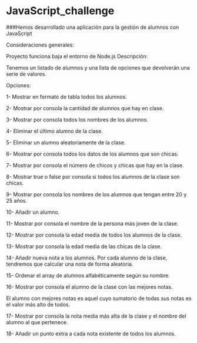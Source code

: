 # JavaScript_challenge
###Hemos desarrollado una aplicación para la gestión de alumnos con JavaScript

Consideraciones generales:

Proyecto funciona baja el entorno de Node.js
Descripción:

Tenemos un listado de alumnos y una lista de opciones que devolverán una serie de valores.

Opciones: 

1- Mostrar en formato de tabla todos los alumnos.

2- Mostrar por consola la cantidad de alumnos que hay en clase.

3- Mostrar por consola todos los nombres de los alumnos.

4- Eliminar el último alumno de la clase.

5- Eliminar un alumno aleatoriamente de la clase.

6- Mostrar por consola todos los datos de los alumnos que son chicas.

7- Mostrar por consola el número de chicos y chicas que hay en la clase.

8- Mostrar true o false por consola si todos los alumnos de la clase son chicas.

9- Mostrar por consola los nombres de los alumnos que tengan entre 20 y 25 años.

10- Añadir un alumno.

11- Mostrar por consola el nombre de la persona más joven de la clase.

12- Mostrar por consola la edad media de todos los alumnos de la clase.

13- Mostrar por consola la edad media de las chicas de la clase.

14- Añadir nueva nota a los alumnos. Por cada alumno de la clase, tendremos que calcular una nota de forma aleatoria.

15- Ordenar el array de alumnos alfabéticamente según su nombre.

16- Mostrar por consola el alumno de la clase con las mejores notas.

El alumno con mejores notas es aquel cuyo sumatorio de todas sus notas es el valor más alto de todos.

17- Mostrar por consola la nota media más alta de la clase y el nombre del alumno al que pertenece.

18- Añadir un punto extra a cada nota existente de todos los alumnos. 
